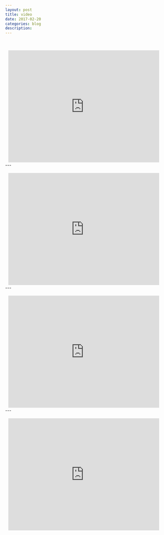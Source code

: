 ```yaml
---
layout: post
title: video
date: 2017-02-20
categories: blog
description: 
---
```

<br>
<br>
<div style="text-align:center;">
<iframe style="width:96%" name ="ted" src="https://embed.ted.com/talks/lang/zh-cn/elora_hardy_magical_houses_made_of_bamboo" width="640" height="360" frameborder="0" scrolling="no" webkitAllowFullScreen mozallowfullscreen allowFullScreen></iframe>
</div>
---
<br>
<br>
<div style="text-align:center;">
<iframe style="width:96%" name ="ted" src="https://embed.ted.com/talks/lang/zh-cn/moshe_safdie_how_to_reinvent_the_apartment_building" width="640" height="360" frameborder="0" scrolling="no" webkitAllowFullScreen mozallowfullscreen allowFullScreen></iframe>
</div>
---
<br>
<br>
<div style="text-align:center;">
<iframe style="width:96%" src="https://embed.ted.com/talks/lang/zh-cn/mitchell_joachim_don_t_build_your_home_grow_it" width="640" height="360" frameborder="0" scrolling="no" webkitAllowFullScreen mozallowfullscreen allowFullScreen></iframe>
</div>
---
<br>
<br>
<div style="text-align:center;">
<iframe style="width:96%" src="https://embed.ted.com/talks/lang/zh-cn/bjarke_ingels_3_warp_speed_architecture_tales" width="640" height="360" frameborder="0" scrolling="no" webkitAllowFullScreen mozallowfullscreen allowFullScreen></iframe>
</div>
